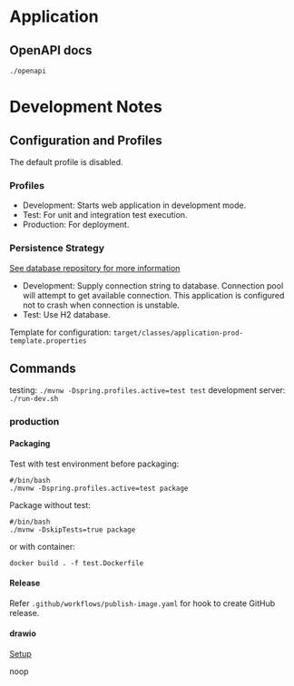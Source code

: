 # Application

## OpenAPI docs

`./openapi`

# Development Notes

## Configuration and Profiles

The default profile is disabled.

### Profiles

- Development: Starts web application in development mode.
- Test: For unit and integration test execution.
- Production: For deployment.

### Persistence Strategy

[See database repository for more information](https://github.com/noellimx/forager-database)

- Development: Supply connection string to database. Connection pool will attempt to get available
  connection. This application is configured not to crash when connection is unstable.
- Test: Use H2 database.

Template for configuration:
`target/classes/application-prod-template.properties`

## Commands

testing: `./mvnw -Dspring.profiles.active=test test`
development server: `./run-dev.sh`

### production

#### Packaging

Test with test environment before packaging:

```
#/bin/bash
./mvnw -Dspring.profiles.active=test package
```

Package without test:

```
#/bin/bash
./mvnw -DskipTests=true package
```

or with container:

```docker build . -f test.Dockerfile```

#### Release

Refer `.github/workflows/publish-image.yaml` for hook to create GitHub release.

#### drawio

[Setup](https://drive.google.com/file/d/1yd69Ey0j-RO6ZtIPW1xFuWCbe2JokwJt/view?usp=sharing)

noop
